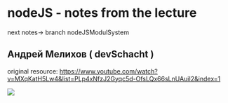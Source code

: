 # nodeJS - notes from the lecture

next notes-> branch nodeJSModulSystem

## Андрей Мелихов ( devSchacht ) 

original resource:
https://www.youtube.com/watch?v=MXqKatH5Lw4&list=PLp4xNfzJ2Gyqc5d-OfsLQx66sLnUAuiI2&index=1


<img src='/nodeJS.svg'>
